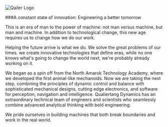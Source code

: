 
![Qailer Logo](https://media.discordapp.net/attachments/435196699259043851/474961471382749212/msRMDL5s4fs9c7OVbZwz8zq9gIKapAGHJZT2-QiIV35h-SSZf3D5G21mGcTwpliK9R4ry0xyfKmpbFPdXtAcQrXR2p4X9IPVSFl4.png?width=360&height=169)


###A constant state of innovation: Engineering a better tomorrow

This is an era of man to the power of machine: not man versus machine, but man and machine. In addition to technological change, this new age requires us to change how we do our work.

Helping the future arrive is what we do. We solve the great problems of our times. we create innovative technologies that define eras, while no one knows what's going to change the world next, we're probably already working on it.

We began as a spin off from the North Amarok Technology Academy, where we developed the first animal-like mechanoids. Now we are taking the next step, combining the principles of dynamic control and balance with sophisticated mechanical designs, cutting edge electronics, and software for perception, navigation and intelligence. Qualiertang Dynamics has an extraordinary technical team of engineers and scientists who seamlessly combine advanced analytical thinking with bold engineering.

We pride ourselves in building machines that both break boundaries and work in the real world.



